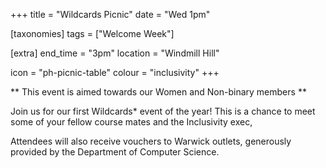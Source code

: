 +++
title = "Wildcards Picnic"
date = "Wed 1pm"

[taxonomies]
tags = ["Welcome Week"]

[extra]
end_time = "3pm"
location = "Windmill Hill"

icon = "ph-picnic-table"
colour = "inclusivity"
+++

** This event is aimed towards our Women and Non-binary members **

Join us for our first Wildcards* event of the year! This is a chance to meet some of your fellow course mates and the Inclusivity exec,

Attendees will also receive vouchers to Warwick outlets, generously provided by the Department of Computer Science.